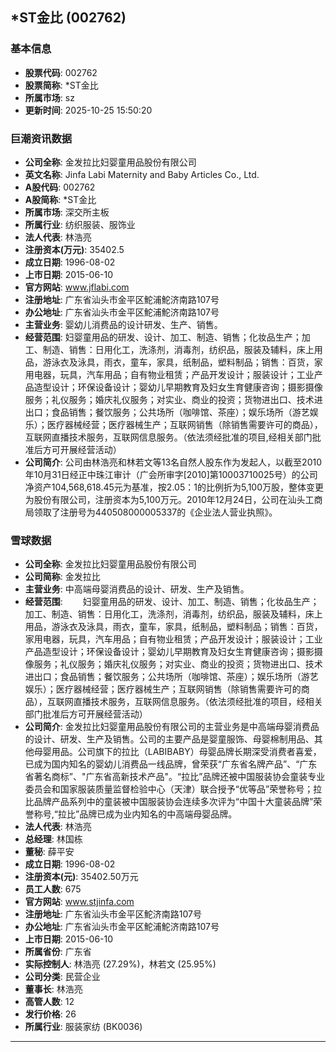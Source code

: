 ## *ST金比 (002762)

### 基本信息

- **股票代码**: 002762
- **股票简称**: *ST金比
- **所属市场**: sz
- **更新时间**: 2025-10-25 15:50:20

### 巨潮资讯数据

- **公司全称**: 金发拉比妇婴童用品股份有限公司
- **英文名称**: Jinfa Labi Maternity and Baby Articles Co., Ltd.
- **A股代码**: 002762
- **A股简称**: *ST金比
- **所属市场**: 深交所主板
- **所属行业**: 纺织服装、服饰业
- **法人代表**: 林浩亮
- **注册资本(万元)**: 35402.5
- **成立日期**: 1996-08-02
- **上市日期**: 2015-06-10
- **官方网站**: www.jflabi.com
- **注册地址**: 广东省汕头市金平区鮀浦鮀济南路107号
- **办公地址**: 广东省汕头市金平区鮀浦鮀济南路107号
- **主营业务**: 婴幼儿消费品的设计研发、生产、销售。
- **经营范围**: 妇婴童用品的研发、设计、加工、制造、销售；化妆品生产；加工、制造、销售：日用化工，洗涤剂，消毒剂，纺织品，服装及辅料，床上用品，游泳衣及泳具，雨衣，童车，家具，纸制品，塑料制品；销售：百货，家用电器，玩具，汽车用品；自有物业租赁；产品开发设计；服装设计；工业产品造型设计；环保设备设计；婴幼儿早期教育及妇女生育健康咨询；摄影摄像服务；礼仪服务；婚庆礼仪服务；对实业、商业的投资；货物进出口、技术进出口；食品销售；餐饮服务；公共场所（咖啡馆、茶座）；娱乐场所（游艺娱乐）；医疗器械经营；医疗器械生产；互联网销售（除销售需要许可的商品），互联网直播技术服务，互联网信息服务。（依法须经批准的项目,经相关部门批准后方可开展经营活动）
- **公司简介**: 公司由林浩亮和林若文等13名自然人股东作为发起人，以截至2010年10月31日经正中珠江审计（广会所审字[2010]第10003710025号）的公司净资产104,568,618.45元为基准，按2.05：1的比例折为5,100万股，整体变更为股份有限公司，注册资本为5,100万元。2010年12月24日，公司在汕头工商局领取了注册号为440508000005337的《企业法人营业执照》。

### 雪球数据

- **公司全称**: 金发拉比妇婴童用品股份有限公司
- **公司简称**: 金发拉比
- **主营业务**: 中高端母婴消费品的设计、研发、生产及销售。
- **经营范围**: 　　妇婴童用品的研发、设计、加工、制造、销售；化妆品生产；加工、制造、销售：日用化工，洗涤剂，消毒剂，纺织品，服装及辅料，床上用品，游泳衣及泳具，雨衣，童车，家具，纸制品，塑料制品；销售：百货，家用电器，玩具，汽车用品；自有物业租赁；产品开发设计；服装设计；工业产品造型设计；环保设备设计；婴幼儿早期教育及妇女生育健康咨询；摄影摄像服务；礼仪服务；婚庆礼仪服务；对实业、商业的投资；货物进出口、技术进出口；食品销售；餐饮服务；公共场所（咖啡馆、茶座）；娱乐场所（游艺娱乐）；医疗器械经营；医疗器械生产；互联网销售（除销售需要许可的商品），互联网直播技术服务，互联网信息服务。（依法须经批准的项目，经相关部门批准后方可开展经营活动）
- **公司简介**: 金发拉比妇婴童用品股份有限公司的主营业务是中高端母婴消费品的设计、研发、生产及销售。公司的主要产品是婴童服饰、母婴棉制用品、其他母婴用品。公司旗下的拉比（LABIBABY）母婴品牌长期深受消费者喜爱，已成为国内知名的婴幼儿消费品一线品牌，曾荣获“广东省名牌产品”、“广东省著名商标”、"广东省高新技术产品"。“拉比”品牌还被中国服装协会童装专业委员会和国家服装质量监督检验中心（天津）联合授予“优等品”荣誉称号；拉比品牌产品系列中的童装被中国服装协会连续多次评为“中国十大童装品牌”荣誉称号,“拉比”品牌已成为业内知名的中高端母婴品牌。
- **法人代表**: 林浩亮
- **总经理**: 林国栋
- **董秘**: 薛平安
- **成立日期**: 1996-08-02
- **注册资本(元)**: 35402.50万元
- **员工人数**: 675
- **官方网站**: www.stjinfa.com
- **注册地址**: 广东省汕头市金平区鮀济南路107号
- **办公地址**: 广东省汕头市金平区鮀浦鮀济南路107号
- **上市日期**: 2015-06-10
- **所属省份**: 广东省
- **实际控制人**: 林浩亮 (27.29%)，林若文 (25.95%)
- **公司分类**: 民营企业
- **董事长**: 林浩亮
- **高管人数**: 12
- **发行价格**: 26
- **所属行业**: 服装家纺 (BK0036)

---